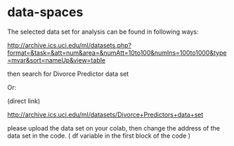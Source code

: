 # data-spaces
The selected data set for analysis can be found in following ways:

http://archive.ics.uci.edu/ml/datasets.php?format=&task=&att=num&area=&numAtt=10to100&numIns=100to1000&type=mvar&sort=nameUp&view=table

then search for Divorce Predictor data set

Or:

(direct link)

http://archive.ics.uci.edu/ml/datasets/Divorce+Predictors+data+set

please upload the data set on your colab, then change the address of the data set in the code. ( df variable in the first block of the code )
